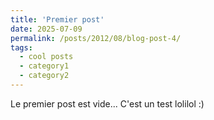 ```yaml
---
title: 'Premier post'
date: 2025-07-09
permalink: /posts/2012/08/blog-post-4/
tags:
  - cool posts
  - category1
  - category2
---
```


Le premier post est vide... C'est un test lolilol :)